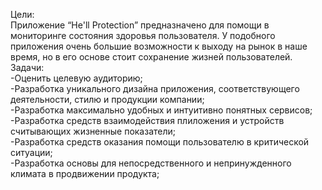 Цели: <br>
Приложение “He'll Protection” предназначено для помощи  в мониторинге состояния здоровья пользователя. У подобного приложения очень большие возможности к выходу на рынок в наше время, но в его основе стоит сохранение жизней пользователей. <br>
Задачи: <br>
-Оценить целевую аудиторию; <br>
-Разработка уникального дизайна приложения, соответствующего деятельности, стилю и продукции компании; <br>
-Разработка максимально удобных и интуитивно понятных сервисов; <br>
-Разработка средств взаимодействия плиложения и устройств считывающих жизненные показатели; <br>
-Разработка средств оказания помощи пользователю в критической ситуации; <br>
-Разработка основы для непосредственного и непринужденного климата в продвижении продукта; <br>



